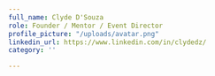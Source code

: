 ```yaml
---
full_name: Clyde D'Souza
role: Founder / Mentor / Event Director
profile_picture: "/uploads/avatar.png"
linkedin_url: https://www.linkedin.com/in/clydedz/
category: ''

---
```

